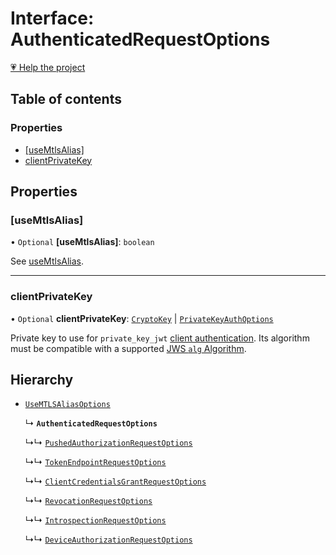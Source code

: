 # Interface: AuthenticatedRequestOptions

[💗 Help the project](https://github.com/sponsors/panva)

## Table of contents

### Properties

- [[useMtlsAlias]](AuthenticatedRequestOptions.md#usemtlsalias)
- [clientPrivateKey](AuthenticatedRequestOptions.md#clientprivatekey)

## Properties

### [useMtlsAlias]

• `Optional` **[useMtlsAlias]**: `boolean`

See [useMtlsAlias](../variables/useMtlsAlias.md).

___

### clientPrivateKey

• `Optional` **clientPrivateKey**: [`CryptoKey`]( https://developer.mozilla.org/docs/Web/API/CryptoKey ) \| [`PrivateKeyAuthOptions`](PrivateKeyAuthOptions.md)

Private key to use for `private_key_jwt`
[client authentication](../types/ClientAuthenticationMethod.md). Its algorithm must be compatible with
a supported [JWS `alg` Algorithm](../types/JWSAlgorithm.md).

## Hierarchy

- [`UseMTLSAliasOptions`](UseMTLSAliasOptions.md)

  ↳ **`AuthenticatedRequestOptions`**

  ↳↳ [`PushedAuthorizationRequestOptions`](PushedAuthorizationRequestOptions.md)

  ↳↳ [`TokenEndpointRequestOptions`](TokenEndpointRequestOptions.md)

  ↳↳ [`ClientCredentialsGrantRequestOptions`](ClientCredentialsGrantRequestOptions.md)

  ↳↳ [`RevocationRequestOptions`](RevocationRequestOptions.md)

  ↳↳ [`IntrospectionRequestOptions`](IntrospectionRequestOptions.md)

  ↳↳ [`DeviceAuthorizationRequestOptions`](DeviceAuthorizationRequestOptions.md)
